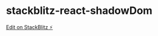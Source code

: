 # stackblitz-react-shadowDom

[Edit on StackBlitz ⚡️](https://stackblitz.com/edit/stackblitz-starters-bbzpzt)